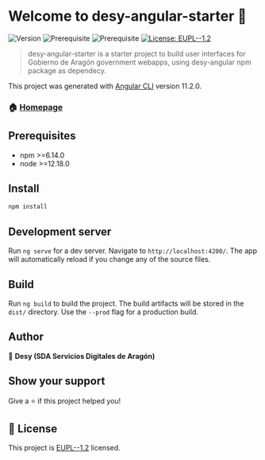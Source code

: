 # Welcome to desy-angular-starter 👋
![Version](https://img.shields.io/badge/version-1.0.0-blue.svg?cacheSeconds=2592000)
![Prerequisite](https://img.shields.io/badge/npm-%3E%3D6.14.0-blue.svg)
![Prerequisite](https://img.shields.io/badge/node-%3E%3D12.18.0-blue.svg)
[![License: EUPL--1.2](https://img.shields.io/badge/License-EUPL--1.2-yellow.svg)](https://joinup.ec.europa.eu/collection/eupl/eupl-text-eupl-12)

> desy-angular-starter is a starter project to build user interfaces for Gobierno de Aragón government webapps, using desy-angular npm package as dependecy.

This project was generated with [Angular CLI](https://github.com/angular/angular-cli) version 11.2.0.


### 🏠 [Homepage](https://desy.aragon.es/desy-angular)

## Prerequisites

- npm >=6.14.0
- node >=12.18.0

## Install

```sh
npm install
```

## Development server

Run `ng serve` for a dev server. Navigate to `http://localhost:4200/`. The app will automatically reload if you change any of the source files.

## Build

Run `ng build` to build the project. The build artifacts will be stored in the `dist/` directory. Use the `--prod` flag for a production build.

## Author

👤 **Desy (SDA Servicios Digitales de Aragón)**


## Show your support

Give a ⭐️ if this project helped you!


## 📝 License

This project is [EUPL--1.2](https://joinup.ec.europa.eu/collection/eupl/eupl-text-eupl-12) licensed.
